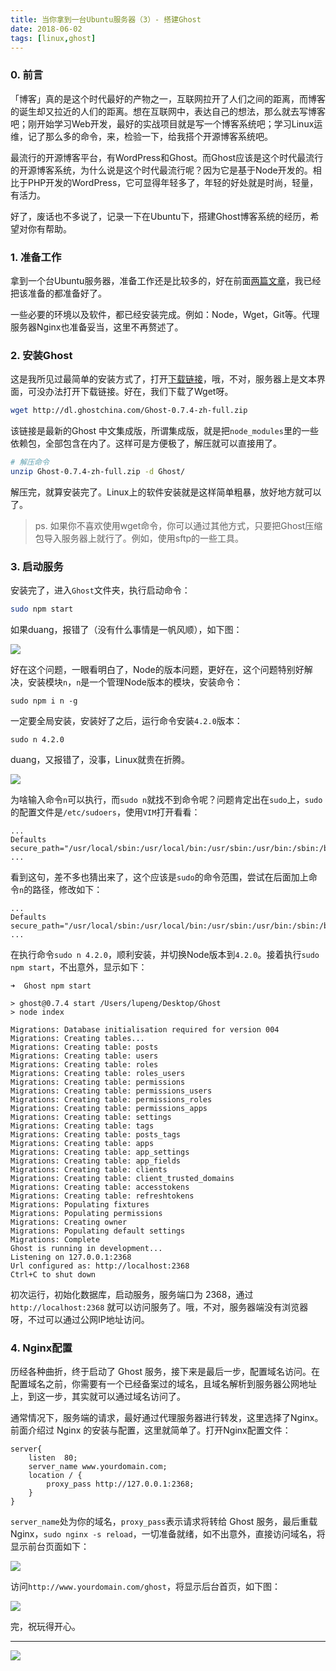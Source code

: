 ```yaml
---
title: 当你拿到一台Ubuntu服务器（3）- 搭建Ghost
date: 2018-06-02
tags: [linux,ghost]
---
```


### 0. 前言
「博客」真的是这个时代最好的产物之一，互联网拉开了人们之间的距离，而博客的诞生却又拉近的人们的距离。想在互联网中，表达自己的想法，那么就去写博客吧；刚开始学习Web开发，最好的实战项目就是写一个博客系统吧；学习Linux运维，记了那么多的命令，来，检验一下，给我搭个开源博客系统吧。

最流行的开源博客平台，有WordPress和Ghost。而Ghost应该是这个时代最流行的开源博客系统，为什么说是这个时代最流行呢？因为它是基于Node开发的。相比于PHP开发的WordPress，它可显得年轻多了，年轻的好处就是时尚，轻量，有活力。

好了，废话也不多说了，记录一下在Ubuntu下，搭建Ghost博客系统的经历，希望对你有帮助。

### 1. 准备工作
拿到一个台Ubuntu服务器，准备工作还是比较多的，好在前面[两篇文章](https://pengloo53.bitcron.com/category/linux)，我已经把该准备的都准备好了。

一些必要的环境以及软件，都已经安装完成。例如：Node，Wget，Git等。代理服务器Nginx也准备妥当，这里不再赘述了。

### 2. 安装Ghost
这是我所见过最简单的安装方式了，打开[下载链接](http://www.ghostchina.com/download/)，哦，不对，服务器上是文本界面，可没办法打开下载链接。好在，我们下载了Wget呀。

```sh
wget http://dl.ghostchina.com/Ghost-0.7.4-zh-full.zip
```

该链接是最新的Ghost 中文集成版，所谓集成版，就是把`node_modules`里的一些依赖包，全部包含在内了。这样可是方便极了，解压就可以直接用了。

```sh
# 解压命令
unzip Ghost-0.7.4-zh-full.zip -d Ghost/
```
解压完，就算安装完了。Linux上的软件安装就是这样简单粗暴，放好地方就可以了。

> ps. 如果你不喜欢使用wget命令，你可以通过其他方式，只要把Ghost压缩包导入服务器上就行了。例如，使用sftp的一些工具。

### 3. 启动服务
安装完了，进入`Ghost`文件夹，执行启动命令：

```sh
sudo npm start
```

如果duang，报错了（没有什么事情是一帆风顺），如下图：

![](/image/tech/ubuntu3-1.jpg)

好在这个问题，一眼看明白了，Node的版本问题，更好在，这个问题特别好解决，安装模块`n`，`n`是一个管理Node版本的模块，安装命令：

```
sudo npm i n -g
```

一定要全局安装，安装好了之后，运行命令安装`4.2.0`版本：

```
sudo n 4.2.0
```

duang，又报错了，没事，Linux就贵在折腾。

![](/image/tech/ubuntu3-3.jpg)

为啥输入命令`n`可以执行，而`sudo n`就找不到命令呢？问题肯定出在`sudo`上，`sudo`的配置文件是`/etc/sudoers`，使用`VIM`打开看看：

```
...
Defaults        secure_path="/usr/local/sbin:/usr/local/bin:/usr/sbin:/usr/bin:/sbin:/bin:/snap/bin"
...
```

看到这句，差不多也猜出来了，这个应该是`sudo`的命令范围，尝试在后面加上命令`n`的路径，修改如下：

``` 
...
Defaults        secure_path="/usr/local/sbin:/usr/local/bin:/usr/sbin:/usr/bin:/sbin:/bin:/snap/bin:/usr/local/node/bin"
...
```

在执行命令`sudo n 4.2.0`，顺利安装，并切换Node版本到`4.2.0`。接着执行`sudo npm start`，不出意外，显示如下：

```
➜  Ghost npm start

> ghost@0.7.4 start /Users/lupeng/Desktop/Ghost
> node index

Migrations: Database initialisation required for version 004
Migrations: Creating tables...
Migrations: Creating table: posts
Migrations: Creating table: users
Migrations: Creating table: roles
Migrations: Creating table: roles_users
Migrations: Creating table: permissions
Migrations: Creating table: permissions_users
Migrations: Creating table: permissions_roles
Migrations: Creating table: permissions_apps
Migrations: Creating table: settings
Migrations: Creating table: tags
Migrations: Creating table: posts_tags
Migrations: Creating table: apps
Migrations: Creating table: app_settings
Migrations: Creating table: app_fields
Migrations: Creating table: clients
Migrations: Creating table: client_trusted_domains
Migrations: Creating table: accesstokens
Migrations: Creating table: refreshtokens
Migrations: Populating fixtures
Migrations: Populating permissions
Migrations: Creating owner
Migrations: Populating default settings
Migrations: Complete
Ghost is running in development...
Listening on 127.0.0.1:2368
Url configured as: http://localhost:2368
Ctrl+C to shut down
```

初次运行，初始化数据库，启动服务，服务端口为 2368，通过 `http://localhost:2368` 就可以访问服务了。哦，不对，服务器端没有浏览器呀，不过可以通过公网IP地址访问。

### 4. Nginx配置
历经各种曲折，终于启动了 Ghost 服务，接下来是最后一步，配置域名访问。在配置域名之前，你需要有一个已经备案过的域名，且域名解析到服务器公网地址上，到这一步，其实就可以通过域名访问了。

通常情况下，服务端的请求，最好通过代理服务器进行转发，这里选择了Nginx。前面介绍过 Nginx 的安装与配置，这里就简单了。打开Nginx配置文件：

```
server{
    listen  80;
    server_name www.yourdomain.com;
    location / {
        proxy_pass http://127.0.0.1:2368;
    }
}
```

`server_name`处为你的域名，`proxy_pass`表示请求将转给 Ghost 服务，最后重载 Nginx，`sudo nginx -s reload`，一切准备就绪，如不出意外，直接访问域名，将显示前台页面如下：

![](/image/tech/ubuntu3-4.jpg)

访问`http://www.yourdomain.com/ghost`，将显示后台首页，如下图：

![](/image/tech/ubuntu3-2.jpg)

完，祝玩得开心。

- - -
![](/image/weixin.jpg)